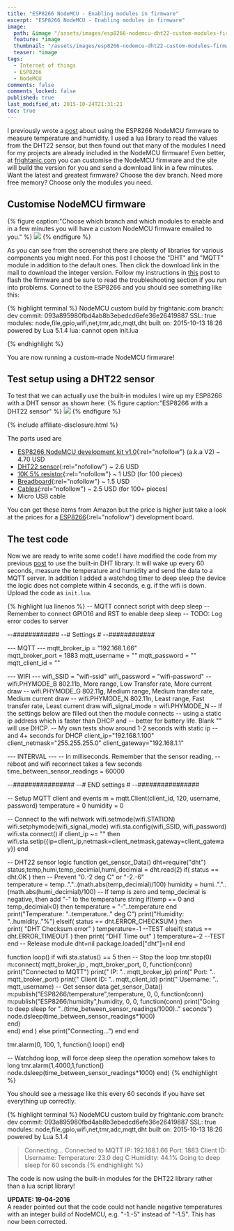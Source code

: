 ```yaml
---
title: "ESP8266 NodeMCU - Enabling modules in firmware"
excerpt: "ESP8266 NodeMCU - Enabling modules in firmware"
image:
  path: &image "/assets/images/esp8266-nodemcu-dht22-custom-modules-firmware-feature.png"
  feature: *image
  thumbnail: "/assets/images/esp8266-nodemcu-dht22-custom-modules-firmware-feature-th.png"
  teaser: *image
tags:
  - Internet of things
  - ESP8266
  - NodeMCU
comments: false
comments_locked: false
published: true
last_modified_at: 2015-10-24T21:31:21
toc: true
---
```

I previously wrote a [post](/projects/esp8266-nodemcu-dht22-mqtt-deep-sleep/) about using the ESP8266 NodeMCU firmware to measure temperature and humidity. I used a lua library to read the values from the DHT22 sensor, but then found out that many of the modules I need for my projects are already included in the NodeMCU firmware! Even better, at [frightanic.com](http://frightanic.com/nodemcu-custom-build/) you can customise the NodeMCU firmware and the site will build the version for you and send a download link in a few minutes. Want the latest and greatest firmware? Choose the dev branch. Need more free memory? Choose only the modules you need.

## Customise NodeMCU firmware
{% figure caption:"Choose which branch and which modules to enable and in a few minutes you will have a custom NodeMCU firmware emailed to you." %}
![](/assets/images/esp8266-nodemcu-dht22-custom-modules-firmware-configure.png)
{% endfigure %}

As you can see from the screenshot there are plenty of libraries for various components you might need. For this post I choose the "DHT" and "MQTT" module in addition to the default ones. Then click the download link in the mail to download the integer version. Follow my instructions in [this](/projects/esp8266-development-kit-nodemcu-firmware-update-os-x/) post to flash the firmware and be sure to read the troubleshooting section if you run into problems. Connect to the ESP8266 and you should see something like this:

{% highlight terminal %}
NodeMCU custom build by frightanic.com
	branch: dev
	commit: 093a895980fbd4ab8b3ebedcd6efe36e26419887
	SSL: true
	modules: node,file,gpio,wifi,net,tmr,adc,mqtt,dht
 	built on: 2015-10-13 18:26
  powered by Lua 5.1.4
lua: cannot open init.lua
>
{% endhighlight %}

You are now running a custom-made NodeMCU firmware!

## Test setup using a DHT22 sensor
To test that we can actually use the built-in modules I wire up my ESP8266 with a DHT sensor as shown here:
{% figure caption:"ESP8266 with a DHT22 sensor" %}
![](/assets/images/esp8266-nodemcu-dht22-mqtt-deep-sleep-DHT22.png)
{% endfigure %}

{% include affiliate-disclosure.html %}

The parts used are

* [ESP8266 NodeMCU development kit v1.0](https://www.aliexpress.com/item/V2-4M-4FLASH-NodeMcu-Lua-WIFI-Networking-development-board-Based-ESP8266/32448662166.html){:rel="nofollow"} (a.k.a V2) ~ 4.70 USD
* [DHT22 sensor](https://www.aliexpress.com/af/dht22.html?SearchText=dht22&blanktest=0&origin=n&jump=afs){:rel="nofollow"} ~ 2.6 USD
* [10K 5% resistor](https://www.aliexpress.com/store/product/100pcs-1-4W-5-Carbon-Film-Resistor-10K-11K-12K-15K-18K-ohm/605870_32836975230.html){:rel="nofollow"} ~ 1 USD (for 100 pieces)
* [Breadboard](https://www.aliexpress.com/af/breadboard.html?SearchText=breadboard&blanktest=0&origin=n&jump=afs){:rel="nofollow"} ~ 1.5 USD
* [Cables](https://www.aliexpress.com/af/Breadboard%25252dJumper%25252dCable%25252dWires%25252dKit.html?SearchText=Breadboard+Jumper+Cable+Wires+Kit&blanktest=0&origin=n&jump=afs){:rel="nofollow"} ~ 2.5 USD (for 100+ pieces)
* Micro USB cable

You can get these items from Amazon but the price is higher just take a look at the prices for a [ESP8266](https://www.amazon.com/s/ref=nb_sb_noss_2?url=search-alias%3Daps&field-keywords=nodemcu+development+board){:rel="nofollow"} development board.

## The test code
Now we are ready to write some code! I have modified the code from my previous [post](/projects/esp8266-nodemcu-dht22-mqtt-deep-sleep/) to use the built-in DHT library. It will wake up every 60 seconds, measure the temperature and humidity and send the data to a MQTT server. In addition I added a watchdog timer to deep sleep the device the logic does not complete within 4 seconds, e.g. if the wifi is down. Upload the code as `init.lua`.

{% highlight lua linenos %}
-- MQTT connect script with deep sleep
-- Remember to connect GPIO16 and RST to enable deep sleep
-- TODO: Log error codes to server

--############
--# Settings #
--############

--- MQTT ---
mqtt_broker_ip = "192.168.1.66"     
mqtt_broker_port = 1883
mqtt_username = ""
mqtt_password = ""
mqtt_client_id = ""

--- WIFI ---
wifi_SSID = "wifi-ssid"
wifi_password = "wifi-password"
-- wifi.PHYMODE_B 802.11b, More range, Low Transfer rate, More current draw
-- wifi.PHYMODE_G 802.11g, Medium range, Medium transfer rate, Medium current draw
-- wifi.PHYMODE_N 802.11n, Least range, Fast transfer rate, Least current draw
wifi_signal_mode = wifi.PHYMODE_N
-- If the settings below are filled out then the module connects
-- using a static ip address which is faster than DHCP and
-- better for battery life. Blank "" will use DHCP.
-- My own tests show around 1-2 seconds with static ip
-- and 4+ seconds for DHCP
client_ip="192.168.1.100"
client_netmask="255.255.255.0"
client_gateway="192.168.1.1"

--- INTERVAL ---
-- In milliseconds. Remember that the sensor reading,
-- reboot and wifi reconnect takes a few seconds
time_between_sensor_readings = 60000

--################
--# END settings #
--################

-- Setup MQTT client and events
m = mqtt.Client(client_id, 120, username, password)
temperature = 0
humidity = 0

-- Connect to the wifi network
wifi.setmode(wifi.STATION)
wifi.setphymode(wifi_signal_mode)
wifi.sta.config(wifi_SSID, wifi_password)
wifi.sta.connect()
if client_ip ~= "" then
    wifi.sta.setip({ip=client_ip,netmask=client_netmask,gateway=client_gateway})
end

-- DHT22 sensor logic
function get_sensor_Data()
    dht=require("dht")
    status,temp,humi,temp_decimial,humi_decimial = dht.read(2)
        if( status == dht.OK ) then
            -- Prevent "0.-2 deg C" or "-2.-6"          
            temperature = temp.."."..(math.abs(temp_decimial)/100)
            humidity = humi.."."..(math.abs(humi_decimial)/100)
            -- If temp is zero and temp_decimal is negative, then add "-" to the temperature string
            if(temp == 0 and temp_decimial<0) then
                temperature = "-"..temperature
            end
            print("Temperature: "..temperature.." deg C")
            print("Humidity: "..humidity.."%")
        elseif( status == dht.ERROR_CHECKSUM ) then          
            print( "DHT Checksum error" )
            temperature=-1 --TEST
        elseif( status == dht.ERROR_TIMEOUT ) then
            print( "DHT Time out" )
            temperature=-2 --TEST
        end
    -- Release module
    dht=nil
    package.loaded["dht"]=nil
end

function loop()
    if wifi.sta.status() == 5 then
        -- Stop the loop
        tmr.stop(0)
        m:connect( mqtt_broker_ip , mqtt_broker_port, 0, function(conn)
            print("Connected to MQTT")
            print("  IP: ".. mqtt_broker_ip)
            print("  Port: ".. mqtt_broker_port)
            print("  Client ID: ".. mqtt_client_id)
            print("  Username: ".. mqtt_username)
            -- Get sensor data
            get_sensor_Data()
            m:publish("ESP8266/temperature",temperature, 0, 0, function(conn)
                m:publish("ESP8266/humidity",humidity, 0, 0, function(conn)
                    print("Going to deep sleep for "..(time_between_sensor_readings/1000).." seconds")
                    node.dsleep(time_between_sensor_readings*1000)             
                end)          
            end)
        end )
    else
        print("Connecting...")
    end
end

tmr.alarm(0, 100, 1, function() loop() end)

-- Watchdog loop, will force deep sleep the operation somehow takes to long
tmr.alarm(1,4000,1,function() node.dsleep(time_between_sensor_readings*1000) end)
{% endhighlight %}

You should see a message like this every 60 seconds if you have set everything up correctly.

{% highlight terminal %}
NodeMCU custom build by frightanic.com
	branch: dev
	commit: 093a895980fbd4ab8b3ebedcd6efe36e26419887
	SSL: true
	modules: node,file,gpio,wifi,net,tmr,adc,mqtt,dht
 	built on: 2015-10-13 18:26
  powered by Lua 5.1.4
> Connecting...
Connected to MQTT
  IP: 192.168.1.66
  Port: 1883
  Client ID:
  Username:
Temperature: 23.0 deg C
Humidity: 44.1%
Going to deep sleep for 60 seconds
{% endhighlight %}

The code is now using the built-in modules for the DHT22 library rather than a lua script library!

**UPDATE: 19-04-2016**  
A reader pointed out that the code could not handle negative temperatures with an integer build of NodeMCU, e.g. "-1.-5" instead of "-1.5". This has now been corrected.
